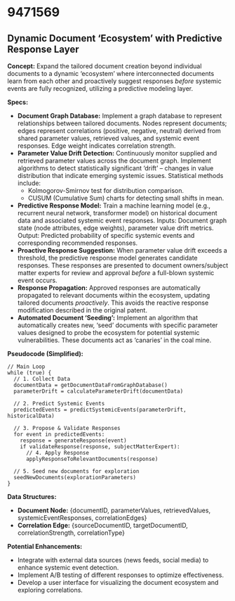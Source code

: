 # 9471569

## Dynamic Document ‘Ecosystem’ with Predictive Response Layer

**Concept:** Expand the tailored document creation beyond individual documents to a dynamic ‘ecosystem’ where interconnected documents learn from each other and proactively suggest responses *before* systemic events are fully recognized, utilizing a predictive modeling layer.

**Specs:**

*   **Document Graph Database:**  Implement a graph database to represent relationships between tailored documents. Nodes represent documents; edges represent correlations (positive, negative, neutral) derived from shared parameter values, retrieved values, and systemic event responses.  Edge weight indicates correlation strength.
*   **Parameter Value Drift Detection:** Continuously monitor supplied and retrieved parameter values across the document graph.  Implement algorithms to detect statistically significant ‘drift’ – changes in value distribution that indicate emerging systemic issues.  Statistical methods include:
    *   Kolmogorov-Smirnov test for distribution comparison.
    *   CUSUM (Cumulative Sum) charts for detecting small shifts in mean.
*   **Predictive Response Model:** Train a machine learning model (e.g., recurrent neural network, transformer model) on historical document data and associated systemic event responses. Inputs: Document graph state (node attributes, edge weights), parameter value drift metrics.  Output: Predicted probability of specific systemic events and corresponding recommended responses.
*   **Proactive Response Suggestion:** When parameter value drift exceeds a threshold, the predictive response model generates candidate responses.  These responses are presented to document owners/subject matter experts for review and approval *before* a full-blown systemic event occurs.
*   **Response Propagation:** Approved responses are automatically propagated to relevant documents within the ecosystem, updating tailored documents *proactively*. This avoids the reactive response modification described in the original patent.
*   **Automated Document ‘Seeding’:** Implement an algorithm that automatically creates new, ‘seed’ documents with specific parameter values designed to probe the ecosystem for potential systemic vulnerabilities. These documents act as ‘canaries’ in the coal mine.

**Pseudocode (Simplified):**

```
// Main Loop
while (true) {
  // 1. Collect Data
  documentData = getDocumentDataFromGraphDatabase()
  parameterDrift = calculateParameterDrift(documentData)

  // 2. Predict Systemic Events
  predictedEvents = predictSystemicEvents(parameterDrift, historicalData)

  // 3. Propose & Validate Responses
  for event in predictedEvents:
    response = generateResponse(event)
    if validateResponse(response, subjectMatterExpert):
      // 4. Apply Response
      applyResponseToRelevantDocuments(response)
  
  // 5. Seed new documents for exploration
  seedNewDocuments(explorationParameters)
}
```

**Data Structures:**

*   **Document Node:** {documentID, parameterValues, retrievedValues, systemicEventResponses, correlationEdges}
*   **Correlation Edge:** {sourceDocumentID, targetDocumentID, correlationStrength, correlationType}

**Potential Enhancements:**

*   Integrate with external data sources (news feeds, social media) to enhance systemic event detection.
*   Implement A/B testing of different responses to optimize effectiveness.
*   Develop a user interface for visualizing the document ecosystem and exploring correlations.